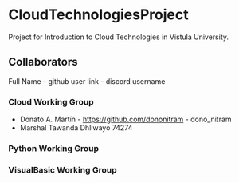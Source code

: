 # CloudTechnologiesProject
Project for Introduction to Cloud Technologies in Vistula University.

## Collaborators
Full Name - github user link - discord username

### Cloud Working Group
- Donato A. Martín - https://github.com/dononitram - dono_nitram
- Marshal Tawanda Dhliwayo 74274

### Python Working Group

### VisualBasic Working Group

